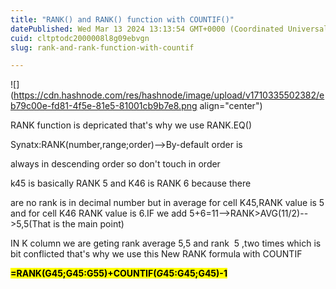 ```yaml
---
title: "RANK() and RANK() function with COUNTIF()"
datePublished: Wed Mar 13 2024 13:13:54 GMT+0000 (Coordinated Universal Time)
cuid: cltptodc2000008l8g09ebvgn
slug: rank-and-rank-function-with-countif

---
```


![](https://cdn.hashnode.com/res/hashnode/image/upload/v1710335502382/eb79c00e-fd81-4f5e-81e5-81001cb9b7e8.png align="center")

RANK function is depricated that's why we use RANK.EQ()

Synatx:RANK(number,range;order)--&gt;By-default order is

always in descending order so don't touch in order

k45 is basically RANK 5 and K46 is RANK 6 because there

are no rank is in decimal number but in average for cell K45,RANK value is 5 and for cell K46 RANK value is 6.IF we add 5+6=11--&gt;RANK&gt;AVG(11/2)--&gt;5,5(That is the main point)

IN K column we are geting rank average 5,5 and rank  5 ,two times which is bit conflicted that's why we use this New RANK formula with COUNTIF

**<mark>=RANK(G45;G45:G55)+COUNTIF($G$45:G45;G45)-1</mark>**
